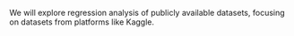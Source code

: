 We will explore regression analysis of publicly available datasets, focusing on datasets from platforms like Kaggle.
